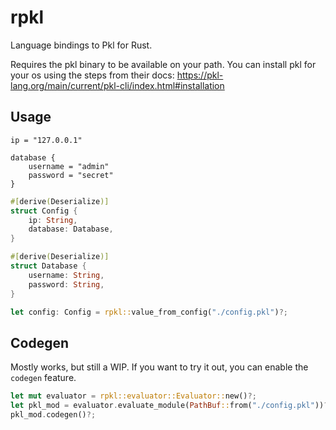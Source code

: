# rpkl

Language bindings to Pkl for Rust.

Requires the pkl binary to be available on your path. You can install pkl for your os using the steps from their docs: <https://pkl-lang.org/main/current/pkl-cli/index.html#installation>

## Usage

```pkl
ip = "127.0.0.1"

database {
    username = "admin"
    password = "secret"
}
```

```rust
#[derive(Deserialize)]
struct Config {
    ip: String,
    database: Database,
}

#[derive(Deserialize)]
struct Database {
    username: String,
    password: String,
}

let config: Config = rpkl::value_from_config("./config.pkl")?;
```

## Codegen

Mostly works, but still a WIP. If you want to try it out, you can enable the `codegen` feature.

```rust
let mut evaluator = rpkl::evaluator::Evaluator::new()?;
let pkl_mod = evaluator.evaluate_module(PathBuf::from("./config.pkl"))?;
pkl_mod.codegen()?;
```

